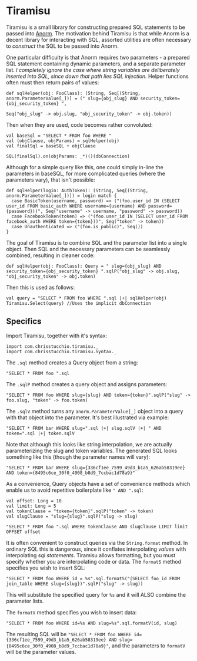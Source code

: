 # Tiramisu

Tiramisu is a small library for constructing prepared SQL statements to be passed into [Anorm](https://github.com/playframework/Play20/wiki/ScalaAnorm). The motivation behind Tiramisu is that while Anorm is a decent library for interacting with SQL, assorted utilities are often necessary to *construct* the SQL to be passed into Anorm.

One particular difficulty is that Anorm requires two parameters - a prepared SQL statement containing dynamic parameters, and a separate parameter list. *I completely ignore the case where string variables are deliberately inserted into SQL, since down that path lies SQL injection.* Helper functions often must then return pairs of values:

    def sqlHelper(obj: FooClass): (String, Seq[(String, anorm.ParameterValue[_])] = (" slug={obj_slug} AND security_token={obj_security_token} ",
                                                                                     Seq("obj_slug" -> obj.slug, "obj_security_token" -> obj.token))

Then when they are used, code becomes rather convoluted:

    val baseSql = "SELECT * FROM foo WHERE "
    val (objClause, objParams) = sqlHelper(obj)
    val finalSql = baseSQL + objClause

    SQL(finalSql).on(objParams: _*)()(dbConnection)

Although for a simple query like this, one could simply in-line the parameters in baseSQL, for more complicated queries (where the parameters vary), that isn't possible:

    def sqlHelper(login: AuthToken): (String, Seq[(String, anorm.ParameterValue[_])]) = login match {
      case BasicToken(username, password) => ("(foo.user_id IN (SELECT user_id FROM basic_auth WHERE username={username} AND password={password}))", Seq("username" -> username, "password" -> password))
      case FacebookToken(token) => ("(foo.user_id IN (SELECT user_id FROM facebook_auth WHERE token={token}))", Seq("token" -> token))
      case Unauthenticated => ("(foo.is_public)", Seq())
    }

The goal of Tiramisu is to combine SQL and the parameter list into a single object. Then SQL and the necessary parameters can be seamlessly combined, resulting in cleaner code:

    def sqlHelper(obj: FooClass): Query = " slug={obj_slug} AND security_token={obj_security_token} ".sqlP("obj_slug" -> obj.slug, "obj_security_token" -> obj.token)

Then this is used as follows:

    val query = "SELECT * FROM foo WHERE ".sql |+| sqlHelper(obj)
    Tiramisu.Select(query) //Uses the implicit dbConnection

## Specifics

Import Tiramisu, together with it's syntax:

    import com.chrisstucchio.tiramisu._
    import com.chrisstucchio.tiramisu.Syntax._

The `.sql` method creates a Query object from a string:

    "SELECT * FROM foo ".sql

The `.sqlP` method creates a query object and assigns parameters:

    "SELECT * FROM foo WHERE slug={slug} AND token={token}".sqlP("slug" -> foo.slug, "token" -> foo.token)

The `.sqlV` method turns any `anorm.ParameterValue[_]` object into a query with that object into the parameter. It's best illustrated via example:

    "SELECT * FROM bar WHERE slug=".sql |+| slug.sqlV |+| " AND token=".sql |+| token.sqlV

Note that although this looks like string interpolation, we are actually parameterizing the slug and token variables. The generated SQL looks something like this (though the parameter names will vary):

    "SELECT * FROM bar WHERE slug={336cf1ee_7599_49d3_b1a5_626ab58319ee} AND token={8495c6ce_30f0_4908_b8d9_7ccbac1d78a9}"

As a convenience, Query objects have a set of convenience methods which enable us to avoid repetitive boilerplate like `" AND ".sql`:

    val offset: Long = 10
    val limit: Long = 5
    val tokenClause = "token={token}".sqlP("token" -> token)
    val slugClause = "slug={slug}".sqlP("slug -> slug)

    "SELECT * FROM foo ".sql WHERE tokenClause AND slugClause LIMIT limit OFFSET offset

It is often convenient to construct queries via the `String.format` method. In ordinary SQL this is dangerous, since it conflates interpolating *values* with interpolating *sql statements*. Tiramisu allows formatting, but you must specify whether you are interpolating code or data. The `formatS` method specifies you wish to insert SQL:

    "SELECT * FROM foo WHERE id = %s".sql.formatS("(SELECT foo_id FROM join_table WHERE slug={slug})".sqlP("slug" -> slug))

This will substitute the specified query for `%s` and it will ALSO combine the parameter lists.

The `formatV` method specifies you wish to insert data:

    "SELECT * FROM foo WHERE id=%s AND slug=%s".sql.formatV(id, slug)

The resulting SQL will be `"SELECT * FROM foo WHERE id={336cf1ee_7599_49d3_b1a5_626ab58319ee} AND slug={8495c6ce_30f0_4908_b8d9_7ccbac1d78a9}"`, and the parameters to `formatV` will be the parameter values.
